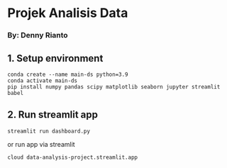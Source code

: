 # Projek Analisis Data
### By: Denny Rianto

## 1. Setup environment
```
conda create --name main-ds python=3.9
conda activate main-ds
pip install numpy pandas scipy matplotlib seaborn jupyter streamlit babel

```

## 2. Run streamlit app

```
streamlit run dashboard.py
```
or run app via streamlit 
```
cloud data-analysis-project.streamlit.app
```
